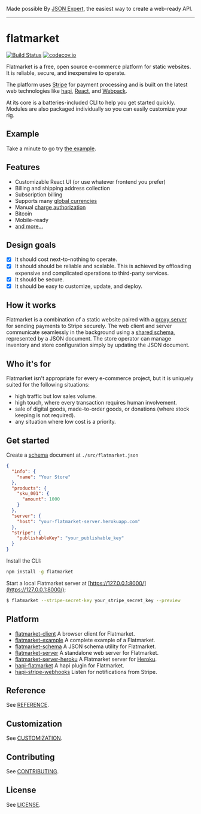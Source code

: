 Made possible By [JSON Expert](https://json.expert/), the easiest way to create a web-ready API.

---

# flatmarket

[![Build Status](https://circleci.com/gh/christophercliff/flatmarket.svg?style=shield)](https://circleci.com/gh/christophercliff/flatmarket) [![codecov.io](http://codecov.io/github/christophercliff/flatmarket/coverage.svg?branch=master)](http://codecov.io/github/christophercliff/flatmarket?branch=master)

Flatmarket is a free, open source e-commerce platform for static websites. It is reliable, secure, and inexpensive to operate.

The platform uses [Stripe](https://stripe.com/) for payment processing and is built on the latest web technologies like [hapi](http://hapijs.com/), [React](http://facebook.github.io/react/), and [Webpack](http://webpack.github.io/).

At its core is a batteries-included CLI to help you get started quickly. Modules are also packaged individually so you can easily customize your rig.

## Example

Take a minute to go try [the example](https://json.expert/flatmarket/).

## Features

- Customizable React UI (or use whatever frontend you prefer)
- Billing and shipping address collection
- Subscription billing
- Supports many [global currencies](https://support.stripe.com/questions/which-currencies-does-stripe-support)
- Manual [charge authorization](https://support.stripe.com/questions/does-stripe-support-authorize-and-capture)
- Bitcoin
- Mobile-ready
- [and more...](https://github.com/christophercliff/flatmarket-schema/blob/master/SPECIFICATION.md)

## Design goals

- [x] It should cost next-to-nothing to operate.
- [x] It should should be reliable and scalable. This is achieved by offloading expensive and complicated operations to third-party services.
- [x] It should be secure.
- [x] It should be easy to customize, update, and deploy.

## How it works

Flatmarket is a combination of a static website paired with a [proxy server](https://github.com/christophercliff/flatmarket-server) for sending payments to Stripe securely. The web client and server communicate seamlessly in the background using a [shared schema](https://github.com/christophercliff/flatmarket-schema), represented by a JSON document. The store operator can manage inventory and store configuration simply by updating the JSON document.

## Who it's for

Flatmarket isn't appropriate for every e-commerce project, but it is uniquely suited for the following situations:

- high traffic but low sales volume.
- high touch, where every transaction requires human involvement.
- sale of digital goods, made-to-order goods, or donations (where stock keeping is not required).
- any situation where low cost is a priority.

## Get started

Create a [schema](https://github.com/christophercliff/flatmarket-schema) document at `./src/flatmarket.json`

```json
{
  "info": {
    "name": "Your Store"
  },
  "products": {
    "sku_001": {
      "amount": 1000
    }
  },
  "server": {
    "host": "your-flatmarket-server.herokuapp.com"
  },
  "stripe": {
    "publishableKey": "your_publishable_key"
  }
}
```

Install the CLI:

```sh
npm install -g flatmarket
```

Start a local Flatmarket server at [https://127.0.0.1:8000/](https://127.0.0.1:8000/):

```sh
$ flatmarket --stripe-secret-key your_stripe_secret_key --preview
```

## Platform

- [flatmarket-client](https://github.com/christophercliff/flatmarket-client) A browser client for Flatmarket.
- [flatmarket-example](https://github.com/christophercliff/flatmarket-example) A complete example of a Flatmarket.
- [flatmarket-schema](https://github.com/christophercliff/flatmarket-schema) A JSON schema utility for Flatmarket.
- [flatmarket-server](https://github.com/christophercliff/flatmarket-server) A standalone web server for Flatmarket.
- [flatmarket-server-heroku](https://github.com/christophercliff/flatmarket-server-heroku) A Flatmarket server for [Heroku](https://www.heroku.com/).
- [hapi-flatmarket](https://github.com/christophercliff/hapi-flatmarket) A hapi plugin for Flatmarket.
- [hapi-stripe-webhooks](https://github.com/christophercliff/hapi-stripe-webhooks) Listen for notifications from Stripe.

## Reference

See [REFERENCE](https://github.com/christophercliff/flatmarket/blob/master/REFERENCE.md).

## Customization

See [CUSTOMIZATION](https://github.com/christophercliff/flatmarket/blob/master/CUSTOMIZATION.md).

## Contributing

See [CONTRIBUTING](https://github.com/christophercliff/flatmarket/blob/master/CONTRIBUTING.md).

## License

See [LICENSE](https://github.com/christophercliff/flatmarket/blob/master/LICENSE.md).
